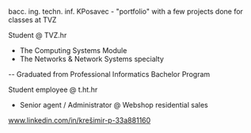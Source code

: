 bacc. ing. techn. inf. KPosavec  - "portfolio" with a few projects done for classes at TVZ

Student @ TVZ.hr
  - The Computing Systems Module 
  - The Networks & Network Systems specialty  
 
 -- Graduated from Professional Informatics Bachelor Program 


Student employee @ t.ht.hr
  - Senior agent / Administrator @ Webshop residential sales


 www.linkedin.com/in/krešimir-p-33a881160
 
